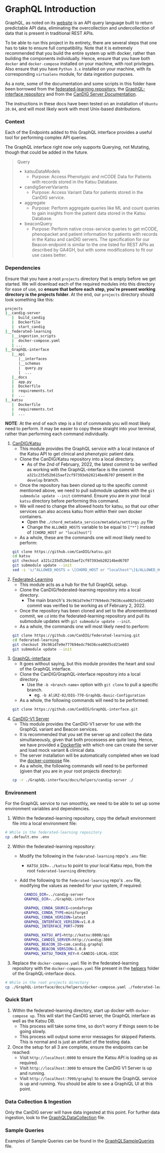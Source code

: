 # GraphQL Introduction

GraphQL, as noted on its [website](https://www.graphql.org) is an API query language built to return predictable API data, eliminating the overcollection and undercollection of data that is present in traditional REST APIs.

To be able to run this project in its entirety, there are several steps that one has to take to ensure full compatibility. Note that it is extremely recommended that you build the entire system up with docker, rather than building the components individually. Hence, ensure that you have both `docker` and `docker-compose` installed on your machine, with root privileges. Also ensure that you have `Python 3.x` installed on your machine, with its corresponding `virtualenv` module, for data ingestion purposes.

As a note, some of the documentation and some scripts in this folder have been borrowed from the [federated-learning repository](https://github.com/CanDIG/federated-learning), the [GraphQL-interface repository](https://github.com/CanDIG/GraphQL-interface) and from the [CanDIG Server Documentation](https://candig-server.readthedocs.io/en/v1.5.0-alpha/index.html).

The instructions in these docs have been tested on an installation of `Ubuntu 20.04`, and will most likely work with most Unix-based distributions.

### Context

Each of the Endpoints added to this GraphQL interface provides a useful tool for performing complex API queries.

The GraphQL interface right now only supports Querying, not Mutating, though that could be added in the future.

> Query
>
> - katsuDataModels
>   - Purpose: Access Phenotypic and mCODE Data for Patients with records stored in the Katsu Database.
> - candigServerVariants
>   - Purpose: Access Variant Data for patients stored in the CanDIG service.
> - aggregate
>   - Purpose: Perform aggregate queries like ML and count queries to gain insights from the patient data stored in the Katsu Database.
> - beaconQuery
>   - Purpose: Perform native cross-service queries to get mCODE, phenopacket and patient information for patients with records in the Katsu and canDIG servers. The specification for our Beacon endpoint is similar to the one listed for REST APIs as described by GA4GH, but with some modifications to fit our use cases better.

### Dependencies

Ensure that you have a root `projects` directory that is empty before we get started. We will download each of the required modules into this directory for ease of use, so **ensure that before each step, you're present working directory is the projects folder**. At the end, our `projects` directory should look something like this:

```bash
projects
|__candig-server
   |  build_candig
   |  Dockerfile
   |  start_candig
|__federated-learning
   |__ingestion_scripts
   |  docker-compose.yaml
   | ...
|__GraphQL-interface
   |__api
      |__interfaces
      |__schemas
      |  query.py
      |  ...
   |__docs
   |  app.py
   |  Dockerfile
   |  requirements.txt
   |  ...
|__katsu
   |  Dockerfile
   |  requirements.txt
   |  ...
```

**NOTE**: At the end of each step is a list of commands you will most likely need to perform. It may be easier to copy these straight into your terminal, rather than performing each command individually.

1. [CanDIG/Katsu](https://github.com/CanDIG/katsu)
   - This module provides the GraphQL service with a local instance of the Katsu API to get clinical and phenotypic patient data.
   - Clone the CanDIG/Katsu repository into a local directory.
     - As of the 2nd of February, 2022, the latest commit to be verified as working with the GraphQL-interface is the commit `a321c235d52b615aef2cf97393eb20214bed6707` present in the `develop` branch.
   - Once the repository has been cloned up to the specific commit mentioned above, we need to pull submodule updates with the `git submodule update --init` command. Ensure you are in your local `katsu` directory before performing this command.
   - We will need to change the allowed hosts for katsu, so that our other services can also access katsu from within their own docker containers.
     - Open the `./chord_metadata_service/metadata/settings.py` file
     - Change the `ALLOWED_HOSTS` variable to be equal to `["*"]` instead of `[CHORD_HOST or "localhost"]`
   - As a whole, these are the commands one will most likely need to perform:
   ```bash
   git clone https://github.com/CanDIG/katsu.git
   cd katsu
   git checkout a321c235d52b615aef2cf97393eb20214bed6707
   git submodule update --init
   sed -i 's/^ALLOWED_HOSTS = \[CHORD_HOST or "localhost"\]$/ALLOWED_HOSTS = \["*"\]/' ./chord_metadata_service/metadata/settings.py
   ```
2. [Federated-Learning](https://github.com/CanDIG/federated-learning)
   - This module acts as a hub for the full GraphQL setup.
   - Clone the CanDIG/federated-learning repository into a local directory.
     - The main branch's `39c961d7e9e777694edc79d36cea0025cd21e603` commit was verified to be working as of February 2, 2022.
   - Once the repository has been cloned and set to the aforementioned commit, we `cd` into the federated-learning repository and pull its submodule updates with `git submodule update --init`.
   - As a whole, the commands one will most likely need to perform:
   ```bash
   git clone https://github.com/CanDIG/federated-learning.git
   cd federated-learning
   git checkout 39c961d7e9e777694edc79d36cea0025cd21e603
   git submodule update --init
   ```
3. [GraphQL-interface](https://github.com/CanDIG/GraphQL-interface)
   - It goes without saying, but this module provides the heart and soul of the GraphQL interface.
   - Clone the CanDIG/GraphQL-interface repository into a local directory.
     - Use the `-b <branch-name>` option with `git clone` to pull a specific branch.
       - eg. `-b AliRZ-02/DIG-770-GraphQL-Basic-Configuration`
   - As a whole, the following commands will need to be performed:
   ```bash
   git clone https://github.com/CanDIG/GraphQL-interface.git
   ```
4. [CanDIG-V1 Server](https://candig-server.readthedocs.io/en/v1.5.0-alpha/index.html)
   - This module provides the CanDIG-V1 server for use with the GraphQL variant and Beacon services.
   - It is recommended that you set the server up and collect the data simultaneously, given that both processess are quite long. Hence, we have provided a [Dockerfile](helpers/candig-server/Dockerfile) with which one can create the server and load mock variant & clinical data.
   - The server installation will be automatically completed when we load the [docker-compose](helpers/docker-compose.yaml) file.
   - As a whole, the following commands will need to be performed (given that you are in your root projects directory):
   ```bash
   cp -r ./GraphQL-interface/docs/helpers/candig-server ./
   ```

### Environment

For the GraphQL service to run smoothly, we need to be able to set up some environment variables and dependencies.

1. Within the federated-learning repository, copy the default environment file into a local environment file:

```bash
# While in the federated-learning repository
cp .default.env .env
```

2. Within the federated-learning repository:

   - Modify the following in the `federated-learning` repo's `.env` file:
     - `KATSU_DIR=../katsu` to point to your local Katsu repo, from the root `federated-learning` directory.
   - Add the following to the `federated-learning` repo's `.env` file, modifying the values as needed for your system, if required:

     ```bash
       CANDIG_DIR=../candig-server
       GRAPHQL_DIR=../GraphQL-interface

       GRAPHQL_CONDA_SOURCE=condaforge
       GRAPHQL_CONDA_TYPE=miniforge3
       GRAPHQL_CONDA_VERSION=latest
       GRAPHQL_INTERFACE_VERSION=v1.0.0
       GRAPHQL_INTERFACE_PORT=7999

       GRAPHQL_KATSU_API=http://katsu:8000/api
       GRAPHQL_CANDIG_SERVER=http://candig:3000
       GRAPHQL_BEACON_ID=com.candig.graphql
       GRAPHQL_BEACON_VERSION=1.0.0
       GRAPHQL_KATSU_TOKEN_KEY=X-CANDIG-LOCAL-OIDC
     ```

3. Replace the `docker-compose.yaml` file in the federated-learning repository with the `docker-compose.yaml` file present in the [helpers](helpers/) folder of the GraphQL-interface docs.

```bash
# While in the root projects directory
cp ./GraphQL-interface/docs/helpers/docker-compose.yaml ./federated-learning/
```

### Quick Start

1. Within the federated-learning directory, start up docker with `docker-compose up`. This will start the CanDIG server, the GraphQL interface as well as the Katsu DB.
   - This process will take some time, so don't worry if things seem to be going slowly.
   - This process will output some error messages for skipped Patients. This is normal and is just an artifact of the testing data.
2. Once the setup for all 3 are complete, ensure the endpoints can be reached:
   - Visit `http://localhost:8000` to ensure the Katsu API is loading up as required.
   - Visit `http://localhost:3000` to ensure the CanDIG V1 Server is up and running.
   - Visit `http://localhost:7999/graphql` to ensure the GraphQL service is up and running. You should be able to see a GraphiQL UI at this point.

### Data Collection & Ingestion

Only the CanDIG server will have data ingested at this point. For further data ingestion, look to the [GraphQLDataCollection](GraphQLDataCollection.md) file.

### Sample Queries

Examples of Sample Queries can be found in the [GraphQLSampleQueries](GraphQLSampleQueries.md) file.
